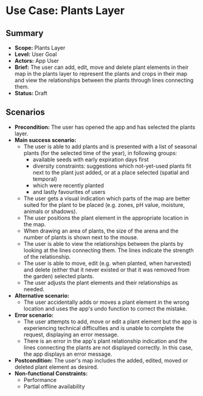 # Use Case: Plants Layer

## Summary

-   **Scope:** Plants Layer
-   **Level:** User Goal
-   **Actors:** App User
-   **Brief:** The user can add, edit, move and delete plant elements in their map in the plants layer to represent the plants and crops in their map and view the relationships between the plants through lines connecting them.
-   **Status:** Draft

## Scenarios

-   **Precondition:**
    The user has opened the app and has selected the plants layer.
-   **Main success scenario:**
    -   The user is able to add plants and is presented with a list of seasonal plants (for the selected time of the year), in following groups:
        -   available seeds with early expiration days first
        -   diversity constraints: suggestions which not-yet-used plants fit next to the plant just added, or at a place selected (spatial and temporal)
        -   which were recently planted
        -   and lastly favourites of users
    -   The user gets a visual indication which parts of the map are better suited for the plant to be placed (e.g. zones, pH value, moisture, animals or shadows).
    -   The user positions the plant element in the appropriate location in the map.
    -   When drawing an area of plants, the size of the arena and the number of plants is shown next to the mouse.
    -   The user is able to view the relationships between the plants by looking at the lines connecting them.
        The lines indicate the strength of the relationship.
    -   The user is able to move, edit (e.g. when planted, when harvested) and delete (either that it never existed or that it was removed from the garden) selected plants.
    -   The user adjusts the plant elements and their relationships as needed.
-   **Alternative scenario:**
    -   The user accidentally adds or moves a plant element in the wrong location and uses the app's undo function to correct the mistake.
-   **Error scenario:**
    -   The user attempts to add, move or edit a plant element but the app is experiencing technical difficulties and is unable to complete the request, displaying an error message.
    -   There is an error in the app's plant relationship indication and the lines connecting the plants are not displayed correctly. In this case, the app displays an error message.
-   **Postcondition:**
    The user's map includes the added, edited, moved or deleted plant element as desired.
-   **Non-functional Constraints:**
    -   Performance
    -   Partial offline availability
